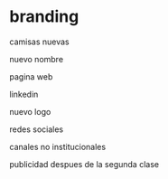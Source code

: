 # branding

camisas nuevas

nuevo nombre

pagina web

linkedin

nuevo logo

redes sociales

canales no institucionales

publicidad despues de la segunda clase